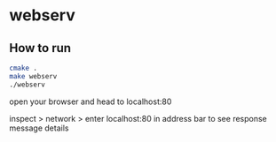 # webserv

## How to run
```bash
cmake .
make webserv
./webserv
```

open your browser and head to localhost:80

inspect > network > enter localhost:80 in address bar
to see response message details
